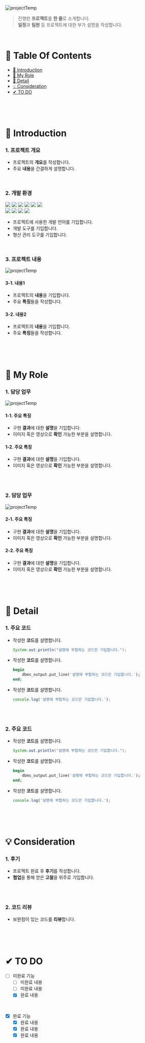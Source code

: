 ![projectTemp](https://user-images.githubusercontent.com/87955005/152466049-f9c573aa-ebed-4978-a027-0cc82364b1d6.png)

>  진행한 **프로젝트**를 **한 줄**로 소개합니다. <br />
>  **일정**과 **팀원** 등 프로젝트에 대한 부가 설명을 작성합니다. <br />

<br />

# 📌 Table Of Contents
* [📖 Introduction](#-introduction)
* [🙋 My Role](#-my-role)
* [🔎 Detail](#-detail)
* [💡 Consideration](#-consideration)
* [✔ TO DO](#-to-do)

<br />
<br />
<br />



# 📖 Introduction
### 1. 프로젝트 개요
* 프로젝트의 **개요**를 작성합니다.
* 주요 **내용**을 간결하게 설명합니다.
<br />

### 2. 개발 환경
<img src="https://img.shields.io/badge/java-007396?style=for-the-badge&logo=java&logoColor=white">  <img src="https://img.shields.io/badge/html5-E34F26?style=for-the-badge&logo=html5&logoColor=white">  <img src="https://img.shields.io/badge/css-1572B6?style=for-the-badge&logo=css3&logoColor=white">  <img src="https://img.shields.io/badge/javascript-F7DF1E?style=for-the-badge&logo=javascript&logoColor=black">  <img src="https://img.shields.io/badge/jquery-0769AD?style=for-the-badge&logo=jquery&logoColor=white">  <img src="https://img.shields.io/badge/oracle-F80000?style=for-the-badge&logo=oracle&logoColor=white"><br/>
<img src="https://img.shields.io/badge/apache tomcat-F8DC75?style=for-the-badge&logo=apachetomcat&logoColor=white">  <img src="https://img.shields.io/badge/eclipse ide-2C2255?style=for-the-badge&logo=eclipseide&logoColor=white">  <img src="https://img.shields.io/badge/visual studio code-007ACC?style=for-the-badge&logo=visualstudiocode&logoColor=white">  <img src="https://img.shields.io/badge/github-181717?style=for-the-badge&logo=github&logoColor=white">  
* 프로젝트에 사용한 개발 언어를 기입합니다.
* 개발 도구를 기입합니다.
* 형산 관리 도구를 기입합니다.
<br />

### 3. 프로젝트 내용
![projectTemp](https://user-images.githubusercontent.com/87955005/152466049-f9c573aa-ebed-4978-a027-0cc82364b1d6.png)
#### 3-1. 내용1
* 프로젝트의 **내용**을 기입합니다. 
* 주요 **특징**들을 작성합니다.

#### 3-2. 내용2
* 프로젝트의 **내용**을 기입합니다. 
* 주요 **특징**들을 작성합니다.

<br />
<br />
<br />



# 🙋 My Role
### 1. 담당 업무
![projectTemp](https://user-images.githubusercontent.com/87955005/152466049-f9c573aa-ebed-4978-a027-0cc82364b1d6.png)

#### 1-1. 주요 특징
* 구현 **결과**에 대한 **설명**을 기입합니다.
* 이미지 혹은 영상으로 **확인** 가능한 부분을 설명합니다.

#### 1-2. 주요 특징
* 구현 **결과**에 대한 **설명**을 기입합니다.
* 이미지 혹은 영상으로 **확인** 가능한 부분을 설명합니다.

<br />
<br />

### 2. 담당 업무
![projectTemp](https://user-images.githubusercontent.com/87955005/152466049-f9c573aa-ebed-4978-a027-0cc82364b1d6.png)

#### 2-1. 주요 특징
* 구현 **결과**에 대한 **설명**을 기입합니다.
* 이미지 혹은 영상으로 **확인** 가능한 부분을 설명합니다.

#### 2-2. 주요 특징
* 구현 **결과**에 대한 **설명**을 기입합니다.
* 이미지 혹은 영상으로 **확인** 가능한 부분을 설명합니다.

<br />
<br />
<br />



# 🔎 Detail
### 1. 주요 코드
* 작성한 **코드**를 설명합니다.
    ```java
    System.out.println("설명에 부합하는 코드만 기입합니다.");
    ```
* 작성한 **코드**를 설명합니다.
    ```sql
    begin
        dbms_output.put_line('설명에 부합하는 코드만 기입합니다.');
    end;
    ```
* 작성한 **코드**를 설명합니다.
    ```javascript
    console.log('설명에 부합하는 코드만 기입합니다.');
    ```
    
<br />
<br />

### 2. 주요 코드
* 작성한 **코드**를 설명합니다.
    ```java
    System.out.println("설명에 부합하는 코드만 기입합니다.");
    ```
* 작성한 **코드**를 설명합니다.
    ```sql
    begin
        dbms_output.put_line('설명에 부합하는 코드만 기입합니다.');
    end;
    ```
* 작성한 **코드**를 설명합니다.
    ```javascript
    console.log('설명에 부합하는 코드만 기입합니다.');
    ```
    
<br />
<br />
<br />

# 💡 Consideration
### 1. 후기
* 프로젝트 완료 후 **후기**를 작성합니다.
* **협업**을 통해 얻은 **고찰**을 위주로 기입합니다.

<br />
<br />

### 2. 코드 리뷰
* 보완점이 있는 코드를 **리뷰**합니다.

<br />
<br />
<br />

# ✔ TO DO
- [ ] 미완료 기능
  - [ ] 미완료 내용
  - [ ] 미완료 내용
  - [X] 완료 내용
<br />

- [X] 완료 기능
  - [X] 완료 내용
  - [X] 완료 내용
  - [X] 완료 내용

<br />
<br />
<br />


